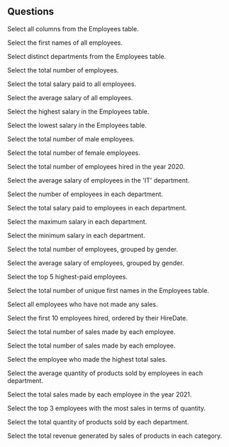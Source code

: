 ## Questions
Select all columns from the Employees table.

Select the first names of all employees.

Select distinct departments from the Employees table.

Select the total number of employees.

Select the total salary paid to all employees.

Select the average salary of all employees.

Select the highest salary in the Employees table.

Select the lowest salary in the Employees table.

Select the total number of male employees.

Select the total number of female employees.

Select the total number of employees hired in the year 2020.

Select the average salary of employees in the 'IT' department.

Select the number of employees in each department.

Select the total salary paid to employees in each department.

Select the maximum salary in each department.

Select the minimum salary in each department.

Select the total number of employees, grouped by gender.

Select the average salary of employees, grouped by gender.

Select the top 5 highest-paid employees.

Select the total number of unique first names in the Employees table.

Select all employees who have not made any sales.

Select the first 10 employees hired, ordered by their HireDate.

Select the total number of sales made by each employee.

Select the total number of sales made by each employee.

Select the employee who made the highest total sales.

Select the average quantity of products sold by employees in each department.

Select the total sales made by each employee in the year 2021.

Select the top 3 employees with the most sales in terms of quantity.

Select the total quantity of products sold by each department.

Select the total revenue generated by sales of products in each category.